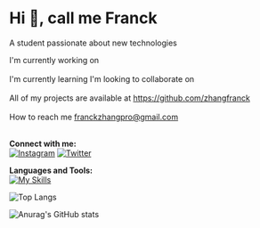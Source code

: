 # **Hi 👋, call me Franck** <br> 
A student passionate about new technologies

I'm currently working on <br><br>
I'm currently learning 
I'm looking to collaborate on <br><br>
All of my projects are available at https://github.com/zhangfranck <br><br>
How to reach me franckzhangpro@gmail.com <br> <br>

**Connect with me:** <br>
<a href="https://www.instagram.com/franckzhang.fr/" target="_blank"><img src="https://skillicons.dev/icons?i=instagram" alt="Instagram"></a>
<a href="https://twitter.com/MaissackHere" target="_blank"><img src="https://skillicons.dev/icons?i=twitter" alt="Twitter"></a>




**Languages and Tools:** <br>
[![My Skills](https://skillicons.dev/icons?i=html,css,python,js,php)](https://skillicons.dev)



![Top Langs](https://github-readme-stats.vercel.app/api/top-langs/?username=zhangfranck&hide_progress=none)

![Anurag's GitHub stats](https://github-readme-stats.vercel.app/api?username=zhangfranck&show_icons=true&theme=merko)

